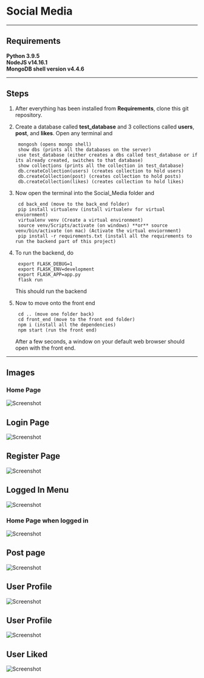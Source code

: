 # Social Media

---
## Requirements

**Python 3.9.5** <br />
**NodeJS v14.16.1** <br />
**MongoDB shell version v4.4.6** <br />

---

## Steps
1. After everything has been installed from **Requirements**, clone this git repository.
2. Create a database called **test_database** and 3 collections called **users**, **post**, and **likes**. Open any terminal and 

        mongosh (opens mongo shell)
        show dbs (prints all the databases on the server)
        use test_database (either creates a dbs called test_database or if its already created, switches to that database)
        show collections (prints all the collection in test_database)
        db.createCollection(users) (creates collection to hold users)
        db.createCollection(post) (creates collection to hold posts)
        db.createCollection(likes) (creates collection to hold likes)
3. Now open the terminal into the Social_Media folder and

        cd back_end (move to the back_end folder)
        pip install virtualenv (install virtualenv for virtual enviornment)
        virtualenv venv (Create a virtual environment)
        source venv/Scripts/activate (on windows) **or** source venv/bin/activate (on mac) (Activate the virtual enviornment)
        pip install -r requirements.txt (install all the requirements to run the backend part of this project)
4. To run the backend, do

        export FLASK_DEBUG=1
        export FLASK_ENV=development
        export FLASK_APP=app.py
        flask run
    This should run the backend
5. Now to move onto the front end

        cd .. (move one folder back)
        cd front_end (move to the front end folder)
        npm i (install all the dependencies)
        npm start (run the front end)
    After a few seconds, a window on your default web browser should open with the front end.

---

## Images

### Home Page
![Screenshot](images/home-loggedOut.jpg)

## Login Page
![Screenshot](images/login.jpg)

## Register Page
![Screenshot](images/register.jpg)

## Logged In Menu
![Screenshot](images/loggedIn-menu.jpg)

### Home Page when logged in
![Screenshot](images/home-loggedin.jpg)

## Post page
![Screenshot](images/post.jpg)

## User Profile
![Screenshot](images/profile.jpg)

## User Profile
![Screenshot](images/setting.jpg)

## User Liked
![Screenshot](images/liked.jpg)